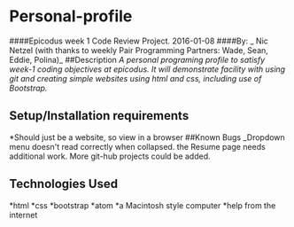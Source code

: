# Personal-profile
####Epicodus week 1 Code Review Project. 2016-01-08
####By: _ Nic Netzel  (with thanks to weekly Pair Programming Partners: Wade, Sean, Eddie, Polina)_
##Description
_A personal programing profile to satisfy week-1 coding objectives at epicodus. It will demonstrate facility with using git and creating simple websites using html and css, including use of Bootstrap._
## Setup/Installation requirements
*Should just be a website, so view in a browser
##Known Bugs
_Dropdown menu doesn't read correctly when collapsed. the Resume page needs additional work. More git-hub projects could be added.
## Technologies Used
*html
*css
*bootstrap
*atom
*a Macintosh style computer
*help from the internet


